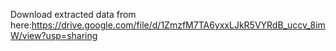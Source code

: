 Download extracted data from here:https://drive.google.com/file/d/1ZmzfM7TA6yxxLJkR5VYRdB_uccv_8imW/view?usp=sharing